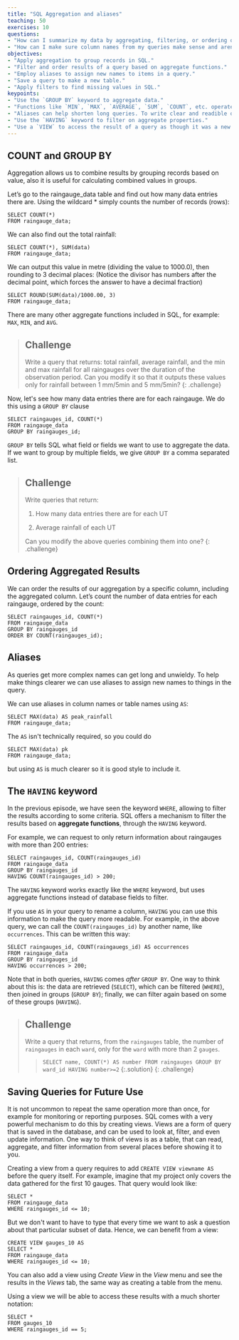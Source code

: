 ```yaml
---
title: "SQL Aggregation and aliases"
teaching: 50
exercises: 10
questions:
- "How can I summarize my data by aggregating, filtering, or ordering query results?"
- "How can I make sure column names from my queries make sense and aren't too long?"
objectives:
- "Apply aggregation to group records in SQL."
- "Filter and order results of a query based on aggregate functions."
- "Employ aliases to assign new names to items in a query."
- "Save a query to make a new table."
- "Apply filters to find missing values in SQL."
keypoints:
- "Use the `GROUP BY` keyword to aggregate data."
- "Functions like `MIN`, `MAX`, `AVERAGE`, `SUM`, `COUNT`, etc. operate on aggregated data."
- "Aliases can help shorten long queries. To write clear and readible queries, use the `AS` keyword when creating aliases."
- "Use the `HAVING` keyword to filter on aggregate properties."
- "Use a `VIEW` to access the result of a query as though it was a new table."
---
```


## COUNT and GROUP BY

Aggregation allows us to combine results by grouping records based on value, also it is useful for
calculating combined values in groups.

Let’s go to the raingauge_data table and find out how many data entries there are.
Using the wildcard * simply counts the number of records (rows):

    SELECT COUNT(*)
    FROM raingauge_data;

We can also find out the total rainfall:

    SELECT COUNT(*), SUM(data)
    FROM raingauge_data;

We can output this value in metre (dividing the value to 1000.0), then rounding to 3 decimal places:
(Notice the divisor has numbers after the decimal point, which forces the answer to have a decimal fraction)

    SELECT ROUND(SUM(data)/1000.00, 3)
    FROM raingauge_data;

There are many other aggregate functions included in SQL, for example:
`MAX`, `MIN`, and `AVG`.

> ## Challenge
>
> Write a query that returns: total rainfall, average rainfall, and the min and max rainfall
> for all raingauges over the duration of the observation period.
> Can you modify it so that it outputs these values only for rainfall between 1 mm/5min and 5 mm/5min?
{: .challenge}

Now, let's see how many data entries there are for each raingauge. We do this
using a `GROUP BY` clause

    SELECT raingauges_id, COUNT(*)
    FROM raingauge_data
    GROUP BY raingauges_id;

`GROUP BY` tells SQL what field or fields we want to use to aggregate the data.
If we want to group by multiple fields, we give `GROUP BY` a comma separated list.

> ## Challenge
>
> Write queries that return:
>
> 1. How many data entries there are for each UT
>    
> 2. Average rainfall of each UT
>
> Can you modify the above queries combining them into one?
{: .challenge}

## Ordering Aggregated Results

We can order the results of our aggregation by a specific column, including
the aggregated column.  Let’s count the number of data entries for each
raingauge, ordered by the count:

    SELECT raingauges_id, COUNT(*)
    FROM raingauge_data
    GROUP BY raingauges_id
    ORDER BY COUNT(raingauges_id);

## Aliases

As queries get more complex names can get long and unwieldy. To help make things
clearer we can use aliases to assign new names to things in the query.

We can use aliases in column names or table names using `AS`:

    SELECT MAX(data) AS peak_rainfall
    FROM raingauge_data;

The `AS` isn't technically required, so you could do

    SELECT MAX(data) pk
    FROM raingauge_data;

but using `AS` is much clearer so it is good style to include it.

## The `HAVING` keyword

In the previous episode, we have seen the keyword `WHERE`, allowing to
filter the results according to some criteria. SQL offers a mechanism to
filter the results based on **aggregate functions**, through the `HAVING` keyword.

For example, we can request to only return information
about raingauges with more than 200 entries:

    SELECT raingauges_id, COUNT(raingauges_id)
    FROM raingauge_data
    GROUP BY raingauges_id
    HAVING COUNT(raingauges_id) > 200;

The `HAVING` keyword works exactly like the `WHERE` keyword, but uses
aggregate functions instead of database fields to filter.

If you use `AS` in your query to rename a column, `HAVING` you can use this
information to make the query more readable. For example, in the above
query, we can call the `COUNT(raingauges_id)` by another name, like
`occurrences`. This can be written this way:

    SELECT raingauges_id, COUNT(raingauegs_id) AS occurrences
    FROM raingauge_data
    GROUP BY raingauges_id
    HAVING occurrences > 200;

Note that in both queries, `HAVING` comes *after* `GROUP BY`. One way to
think about this is: the data are retrieved (`SELECT`), which can be filtered
(`WHERE`), then joined in groups (`GROUP BY`); finally, we can filter again based on some
of these groups (`HAVING`).

> ## Challenge
>
> Write a query that returns, from the `raingauges` table, the number of
> `raingauges` in each `ward`, only for the `ward` with more than 2 `gauges`.
>
>> `SELECT name, COUNT(*) AS number
>> FROM raingauges GROUP BY ward_id HAVING number>=2`
> {:.solution}
{: .challenge}

## Saving Queries for Future Use

It is not uncommon to repeat the same operation more than once, for example
for monitoring or reporting purposes. SQL comes with a very powerful mechanism
to do this by creating views. Views are a form of query that is saved in the database,
and can be used to look at, filter, and even update information. One way to
think of views is as a table, that can read, aggregate, and filter information
from several places before showing it to you.

Creating a view from a query requires to add `CREATE VIEW viewname AS`
before the query itself. For example, imagine that my project only covers
the data gathered for the first 10 gauges.  That
query would look like:

    SELECT *
    FROM raingauge_data
    WHERE raingauges_id <= 10;

But we don't want to have to type that every time we want to ask a
question about that particular subset of data. Hence, we can benefit from a view:

    CREATE VIEW gauges_10 AS
    SELECT *
    FROM raingauge_data
    WHERE raingauges_id <= 10;

You can also add a view using *Create View* in the *View* menu and see the
results in the *Views* tab, the same way as creating a table from the menu.

Using a view we will be able to access these results with a much shorter notation:

    SELECT *
    FROM gauges_10
    WHERE raingauges_id == 5;